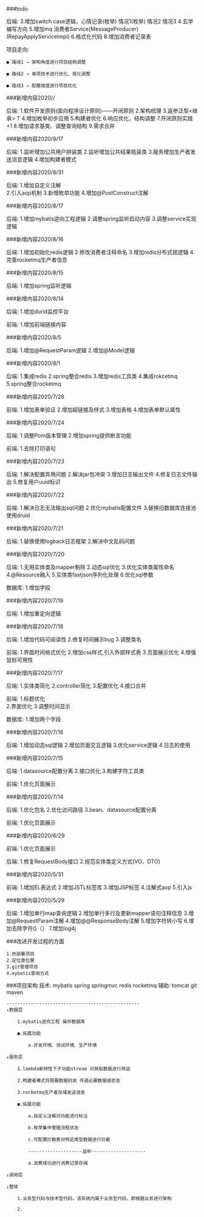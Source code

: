###todo

后端:
    3.增加switch case逻辑，心情记录(枚举) 情况1(枚举) 情况2  情况3
    4.玄学编写方向
    5.增加mq 消费者Service(MessageProducer) (RepayApplyServiceImpl)
    6.格式化代码
    8.增加消费者记录表
    
项目走向:

    ● 路线1 → 架构角度进行项目结构调整
    
    ● 路线2 → 单项技术进行优化、简化调整
    
    ● 路线3 → 配置维度进行项目优化 

###新增内容2020/*/*

后端:
    1.软件开发原则(面向程序设计原则)——开闭原则
    2.架构梳理
    3.返参泛型<继承> T
    4.增加枚举初步应用
    5.构建者优化
    6.响应优化，结构调整
    7.开闭原则实践+1
    8.增加请求基类、调整查询结构
    9.需求合并

###新增内容2020/9/17

后端:
    1.监听增加公共用户拼装类
    2.监听增加公共结果瓶装类
    3.服务增加生产者发送消息逻辑
    4.增加构建者模式
    
###新增内容2020/8/31

后端:
    1.增加自定义注解  
    2.引入aop机制
    3.新增枚举功能
    4.增加@PostConstruct注解

###新增内容2020/8/17

后端:
    1.增加mybatis逆向工程逻辑
    2.调整spring监听启动内容
    3.调整service实现逻辑

###新增内容2020/8/16

后端:
    1.增加初始化redis逻辑
    2.修改消费者注释命名
    3.增加redis分布式锁逻辑
    4.完善rocketmq生产者信息

###新增内容2020/8/15

后端:
    1.增加spring监听逻辑

###新增内容2020/8/14

后端:
    1.增加durid监控平台

前端:
    1.增加前端链接内容

###新增内容2020/8/5

后端:
    1.增加@RequestParam逻辑
    2.增加@Model逻辑

###新增内容2020/8/1

后端:
    1.集成redis
    2.spring整合redis
    3.增加redis工具类
    4.集成rokcetmq
    5.spring整合rocketmq

###新增内容2020/7/28

前端:
    1.增加表单验证
    2.增加超链接及样式
    3.增加表格
    4.增加表单默认属性
    
###新增内容2020/7/24

后端:
    1.调整Pom版本管理
    2.增加spring提供断言功能
    
前端:
    1.去除打印语句

###新增内容2020/7/23

后端:
    1.解决配置弃用问题
    2.解决jar包冲突
    3.增加日志输出文件
    4.修复日志文件输出
    5.修复用户uuid标识

###新增内容2020/7/22

后端:
    1.解决日志无法输出sql问题
    2.优化mybatis配置文件
    3.替换旧数据库连接池使用druid

###新增内容2020/7/21

后端:
    1.替换使用logback日志框架
    2.解决中文乱码问题

###新增内容2020/7/20

后端:
    1.无用实体类及mapper剔除
    2.动态sql优化
    3.优化实体类属性命名
    4.@Resource融入
    5.实体类fastjson序列化处理
    6.优化sql参数
    
数据库:
    1.增加字段
    
###新增内容2020/7/19

后端:
    1.增加重定向逻辑

###新增内容2020/7/18

后端:
    1.增加代码可阅读性
    2.修复时间展示bug
    3.调整类名

前端:
    1.界面时间格式优化
    2.增加css样式,引入外部样式表
    3.页面展示优化
    4.增强鼠标可用性

###新增内容2020/7/17

后端:
    1.实体类简化
    2.controller简化
    3.配置优化
    4.接口合并
        
前端:
    1.标题优化    
    2.界面优化
    3.调整时间显示
    
数据库:
    1.增加两个字段 
       
###新增内容2020/7/16

后端:
    1.增加动态sql逻辑
    2.增加页面交互逻辑
    3.优化service逻辑
    4.日志的使用

###新增内容2020/7/15

后端:
    1.datasource配置分离
    2.接口优化
    3.构建字符工具类

前端:
    1.优化页面展示

###新增内容2020/7/14

后端:
    1.优化包名
    2.优化访问路径
    3.bean、datasource配置分离
    
前端:
    1.优化页面展示

###新增内容2020/6/29

前端:
    1.优化页面展示
    
后端:
    1.修复RequestBody接口
    2.规范实体类定义方式(VO、DTO)

###新增内容2020/5/31

前端:
    1.增加EL表达式
    2.增加JSTL标签库
    3.增加JSP标签
    4.注解式aop
    5.引入js

###新增内容2020/5/29

后端:
    1.增加单行map查询逻辑
    2.增加单行多行及更新mapper语句注释信息
    3.增加@RequestParam注解
    4.增加@@ResponseBody注解
    5.增加字符转小写
    6.增加去除字符()（）
    7.增加log4j
    
###改进开发过程的方面

    1.热部署项目
    2.定位类位置
    3.git管理项目
    4.mybatis查询方式
    
###项目架构
    技术: mybatis spring springmvc redis rocketmq 
    辅助: tomcat git maven

    -------------------------------------------------
    ↓数据层
    
        1.mybatis逆向工程 操作数据库

        ●.拓展功能
                
            a.开发环境、测试环境、生产环境
        
    ↓服务层

        1.lambda新特性下子功能stream 对获取数据进行筛选
            
        2.构建者模式将需要数据封装 传递必要数据或状态

        3.rocketmq生产者存储发送消息
        
        ●.拓展功能
        
            a.自定义注解对功能进行标注
            
            b.枚举集中管理流程状态
            
            c.可配置拦截表对特定类型数据进行拦截
            
            --------------------监听--------------------
                       
            a.消费成功进行消费记录存储    
            
    ↓调用层
    
    ↓整体
    
        1.业务型代码与技术型代码，该系统内属于业务型代码，即根据业务进行架构
        
        2.
    
    
